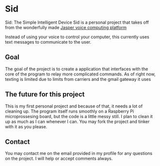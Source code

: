 Sid
===

Sid: The Simple Intelligent Device
Sid is a personal project that takes off from the wonderfully made [Jasper voice computing platform](https://github.com/jasperproject)

Instead of using your voice to control your computer, this currently uses text messages to communicate to the user.

## Goal

The goal of the project is to create a application that interfaces with the core of the program to relay more 
complicated commands. As of right now, texting is limited due to limits from carriers and the gmail gateway it uses

## The future for this project

This is my first personal project and because of that, it needs a lot of cleaning up. The program itself runs smoothly
on a Raspberry Pi microprossesing board, but the code is a little messy still. 
I plan to clean it up as much as I can whenever I can. You may fork the project and tinker with it as you please.

## Contact
You may contact me on the email provided in my profile for any questions on the project. 
I will help or accept comments always.
